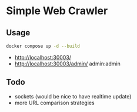 # Simple Web Crawler

## Usage

```bash
docker compose up -d --build
```

- [http://localhost:30003/](Home)
- [http://localhost:30003/admin/](Admin) admin:admin

## Todo

- sockets (would be nice to have realtime update)
- more URL comparison strategies
